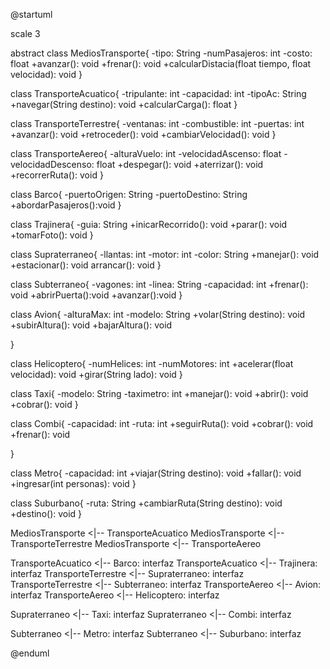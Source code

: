 @startuml

scale 3

abstract class MediosTransporte{
    -tipo: String
    -numPasajeros: int
    -costo: float
    +avanzar(): void
    +frenar(): void
    +calcularDistacia(float tiempo, float velocidad): void
}

class TransporteAcuatico{
    -tripulante: int
    -capacidad: int
    -tipoAc: String
    +navegar(String destino): void
    +calcularCarga(): float
}


class TransporteTerrestre{
    -ventanas: int
    -combustible: int
    -puertas: int
    +avanzar(): void
    +retroceder(): void
    +cambiarVelocidad(): void
}

class TransporteAereo{
    -alturaVuelo: int
    -velocidadAscenso: float
    -velocidadDescenso: float
    +despegar(): void
    +aterrizar(): void
    +recorrerRuta(): void
}

class Barco{
    -puertoOrigen: String
    -puertoDestino: String
    +abordarPasajeros():void
}

class Trajinera{
    -guia: String
    +inicarRecorrido(): void
    +parar(): void
    +tomarFoto(): void
}

class Supraterraneo{
    -llantas: int
    -motor: int
    -color: String
    +manejar(): void
    +estacionar(): void
    arrancar(): void
}

class Subterraneo{
    -vagones: int
    -linea: String
    -capacidad: int
    +frenar(): void
    +abrirPuerta():void
    +avanzar():void
}

class Avion{
    -alturaMax: int
    -modelo: String
    +volar(String destino): void
    +subirAltura(): void
    +bajarAltura(): void

}

class Helicoptero{
    -numHelices: int
    -numMotores: int
    +acelerar(float velocidad): void
    +girar(String lado): void
}

class Taxi{
    -modelo: String
    -taximetro: int
    +manejar(): void
    +abrir(): void
    +cobrar(): void
}

class Combi{
    -capacidad: int
    -ruta: int
    +seguirRuta(): void
    +cobrar(): void
    +frenar(): void

}

class Metro{
    -capacidad: int
    +viajar(String destino): void
    +fallar(): void
    +ingresar(int personas): void
}

class Suburbano{
    -ruta: String
    +cambiarRuta(String destino): void
    +destino(): void
}


MediosTransporte <|-- TransporteAcuatico
MediosTransporte <|-- TransporteTerrestre
MediosTransporte <|-- TransporteAereo

TransporteAcuatico <|-- Barco: interfaz 
TransporteAcuatico <|-- Trajinera: interfaz
TransporteTerrestre <|-- Supraterraneo: interfaz
TransporteTerrestre <|-- Subterraneo: interfaz
TransporteAereo <|-- Avion: interfaz
TransporteAereo <|-- Helicoptero: interfaz

Supraterraneo <|-- Taxi: interfaz
Supraterraneo <|-- Combi: interfaz

Subterraneo <|-- Metro: interfaz
Subterraneo <|-- Suburbano: interfaz



@enduml